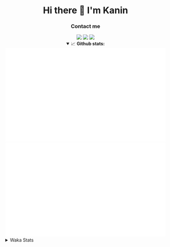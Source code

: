 <div align="center">
 <h1>Hi there 👋 I'm Kanin</h1>
 <h3>Contact me</h3>
 <a href="mailto:im@kanin.dev"><img src="https://img.shields.io/badge/gmail-%23D14836.svg?&style=for-the-badge&logo=gmail&logoColor=white"/></a>
 <a href="https://twitter.com/KaninDev"><img src="https://img.shields.io/badge/twitter-%231DA1F2.svg?&style=for-the-badge&logo=twitter&logoColor=white"/></a>
 <a href="https://www.linkedin.com/in/KaninDev"><img src="https://img.shields.io/badge/linkedin-%230077B5.svg?&style=for-the-badge&logo=linkedin&logoColor=white"/></a>
<details open>
  <summary>📈 <b>Github stats:</b></summary>
  <img src="https://github.com/Kanin/Kanin/blob/master/scripts/GitHubStats/generated/overview.svg"/>
  <img src="https://github.com/Kanin/Kanin/blob/master/scripts/GitHubStats/generated/languages.svg"/>
</details>
</div>

<details>
 <summary>Waka Stats</summary>

<!--START_SECTION:waka-->
![Profile Views](http://img.shields.io/badge/Profile%20Views-3-blue)

![Lines of code](https://img.shields.io/badge/From%20Hello%20World%20I%27ve%20Written-29500%20lines%20of%20code-blue)

**🐱 My Github Data** 

> 🏆 69 Contributions in the Year 2021
 > 
> 📦 18.7 kB Used in Github's Storage 
 > 
> 🚫 Not Opted to Hire
 > 
> 📜 8 Public Repositories 
 > 
> 🔑 5 Private Repositories  
 > 
**I'm an Early 🐤** 

```text
🌞 Morning    86 commits     █████░░░░░░░░░░░░░░░░░░░░   20.0% 
🌆 Daytime    131 commits    ███████░░░░░░░░░░░░░░░░░░   30.47% 
🌃 Evening    106 commits    ██████░░░░░░░░░░░░░░░░░░░   24.65% 
🌙 Night      107 commits    ██████░░░░░░░░░░░░░░░░░░░   24.88%

```
📅 **I'm Most Productive on Monday** 

```text
Monday       89 commits     █████░░░░░░░░░░░░░░░░░░░░   20.7% 
Tuesday      50 commits     ███░░░░░░░░░░░░░░░░░░░░░░   11.63% 
Wednesday    83 commits     ████░░░░░░░░░░░░░░░░░░░░░   19.3% 
Thursday     48 commits     ██░░░░░░░░░░░░░░░░░░░░░░░   11.16% 
Friday       46 commits     ██░░░░░░░░░░░░░░░░░░░░░░░   10.7% 
Saturday     45 commits     ██░░░░░░░░░░░░░░░░░░░░░░░   10.47% 
Sunday       69 commits     ████░░░░░░░░░░░░░░░░░░░░░   16.05%

```


📊 **This Week I Spent My Time On** 

```text
⌚︎ Time Zone: America/New_York

💬 Programming Languages: 
Python                   10 hrs              ███████████████████████░░   92.21% 
Other                    32 mins             █░░░░░░░░░░░░░░░░░░░░░░░░   4.92% 
YAML                     13 mins             ░░░░░░░░░░░░░░░░░░░░░░░░░   2.13% 
virtualenv               2 mins              ░░░░░░░░░░░░░░░░░░░░░░░░░   0.31% 
Git Config               1 min               ░░░░░░░░░░░░░░░░░░░░░░░░░   0.3%

🔥 Editors: 
PyCharm                  10 hrs 51 mins      █████████████████████████   100.0%

🐱‍💻 Projects: 
CGLS                     6 hrs 30 mins       ███████████████░░░░░░░░░░   59.87% 
Naila.py                 3 hrs 33 mins       ████████░░░░░░░░░░░░░░░░░   32.7% 
DenBot                   48 mins             █░░░░░░░░░░░░░░░░░░░░░░░░   7.43%

💻 Operating System: 
Linux                    10 hrs 51 mins      █████████████████████████   100.0%

```

**I Mostly Code in Python** 

```text
Python                   20 repos            ███████████████████░░░░░░   76.92% 
JavaScript               3 repos             ███░░░░░░░░░░░░░░░░░░░░░░   11.54% 
Kotlin                   1 repo              █░░░░░░░░░░░░░░░░░░░░░░░░   3.85% 
HTML                     1 repo              █░░░░░░░░░░░░░░░░░░░░░░░░   3.85% 
Java                     1 repo              █░░░░░░░░░░░░░░░░░░░░░░░░   3.85%

```


**Timeline**

![Chart not found](https://raw.githubusercontent.com/Kanin/Kanin/master/charts/bar_graph.png) 


<!--END_SECTION:waka-->
</details>
